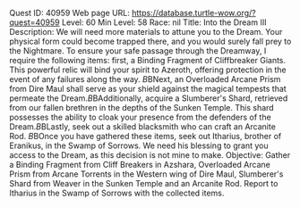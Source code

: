 Quest ID: 40959
Web page URL: https://database.turtle-wow.org/?quest=40959
Level: 60
Min Level: 58
Race: nil
Title: Into the Dream III
Description: We will need more materials to attune you to the Dream. Your physical form could become trapped there, and you would surely fall prey to the Nightmare. To ensure your safe passage through the Dreamway, I require the following items: first, a Binding Fragment of Cliffbreaker Giants. This powerful relic will bind your spirit to Azeroth, offering protection in the event of any failures along the way. $B$BNext, an Overloaded Arcane Prism from Dire Maul shall serve as your shield against the magical tempests that permeate the Dream.$B$BAdditionally, acquire a Slumberer's Shard, retrieved from our fallen brethren in the depths of the Sunken Temple. This shard possesses the ability to cloak your presence from the defenders of the Dream.$B$BLastly, seek out a skilled blacksmith who can craft an Arcanite Rod. $B$BOnce you have gathered these items, seek out Itharius, brother of Eranikus, in the Swamp of Sorrows. We need his blessing to grant you access to the Dream, as this decision is not mine to make.
Objective: Gather a Binding Fragment from Cliff Breakers in Azshara, Overloaded Arcane Prism from Arcane Torrents in the Western wing of Dire Maul, Slumberer's Shard from Weaver in the Sunken Temple and an Arcanite Rod. Report to Itharius in the Swamp of Sorrows with the collected items.
